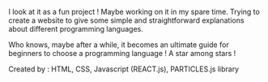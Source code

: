 I look at it as a fun project ! Maybe working on it in my spare time. 
Trying to create a website to give some simple and straightforward explanations about different programming languages. 

Who knows, maybe after a while, it becomes an ultimate guide for beginners to choose a programming language ! 
A star among stars ! 

Created by : HTML, CSS, Javascript (REACT.js), PARTICLES.js library
